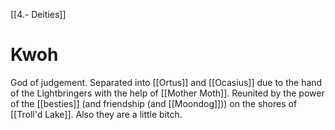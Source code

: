 [[4.- Deities]]
# Kwoh
God of judgement.
Separated into [[Ortus]] and [[Ocasius]] due to the hand of the Lightbringers with the help of [[Mother Moth]]. Reunited by the power of the [[besties]] (and friendship (and [[Moondog]])) on the shores of [[Troll'd Lake]].
Also they are a little bitch.